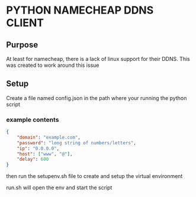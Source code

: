 # PYTHON NAMECHEAP DDNS CLIENT

## Purpose

At least for namecheap, there is a lack of linux support for their DDNS. This was created to work around this issue

## Setup

Create a file named config.json in the path where your running the python script

### example contents

```json
{
    "domain": "example.com",
    "password": "long string of numbers/letters",
    "ip": "0.0.0.0",
    "host": ["www", "@"],
    "delay": 600
}
```
then run the setupenv.sh file to create and setup the virtual environment

run.sh will open the env and start the script
